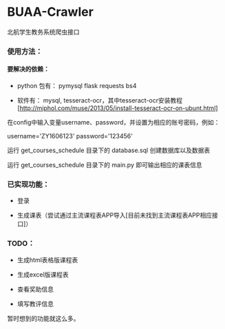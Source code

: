 # BUAA-Crawler
北航学生教务系统爬虫接口

### 使用方法：

#### 要解决的依赖：

- python 包有： pymysql flask requests bs4

- 软件有： mysql, tesseract-ocr，其中tesseract-ocr安装教程[http://miphol.com/muse/2013/05/install-tesseract-ocr-on-ubunt.html]

在config中输入变量username、password，并设置为相应的账号密码，例如：

username='ZY1606123'
password='123456'

运行 get_courses_schedule 目录下的 database.sql 创建数据库以及数据表

运行 get_courses_schedule 目录下的 main.py 即可输出相应的课表信息

### 已实现功能：

- 登录

- 生成课表（尝试通过主流课程表APP导入[目前未找到主流课程表APP相应接口]）

### TODO：

- 生成html表格版课程表

- 生成excel版课程表

- 查看奖助信息

- 填写教评信息

暂时想到的功能就这么多。
